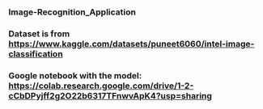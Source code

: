 ### Image-Recognition_Application


### Dataset is from https://www.kaggle.com/datasets/puneet6060/intel-image-classification


### Google notebook with the model: https://colab.research.google.com/drive/1-2-cCbDPyjff2g2O22b6317TFnwvApK4?usp=sharing
